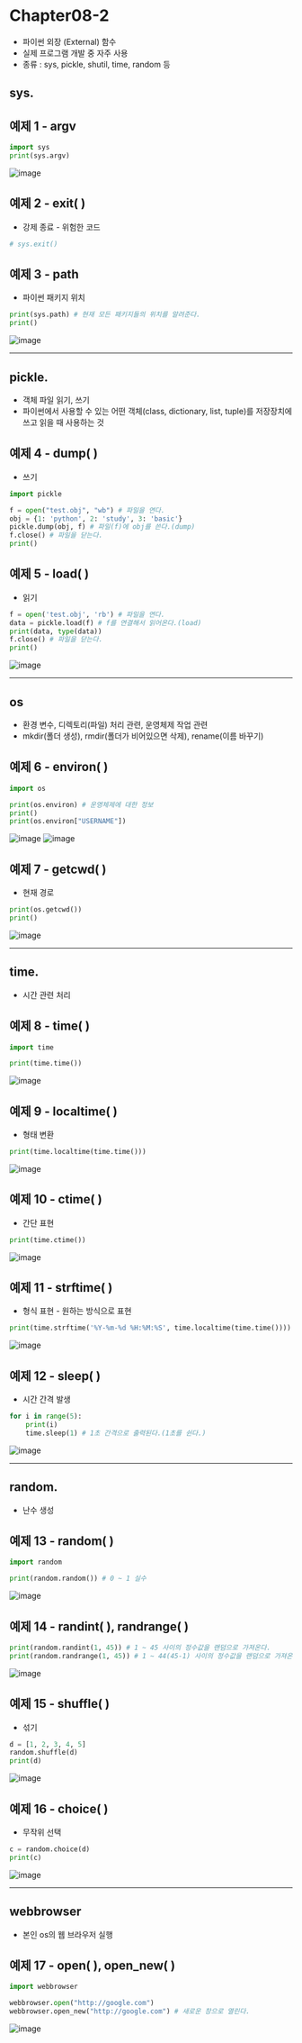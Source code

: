 # Chapter08-2
- 파이썬 외장 (External) 함수
- 실제 프로그램 개발 중 자주 사용
- 종류 : sys, pickle, shutil, time, random 등 


## sys.

## 예제 1 - argv

```python
import sys
print(sys.argv)
```

![image](https://user-images.githubusercontent.com/121333241/217247161-b7dda2f0-116a-4add-921c-a660592e9fa9.png)

## 예제 2 - exit( )
- 강제 종료 - 위험한 코드

```python
# sys.exit()
```

## 예제 3 - path
- 파이썬 패키지 위치

```python
print(sys.path) # 현재 모든 패키지들의 위치를 알려준다.
print()
```

![image](https://user-images.githubusercontent.com/121333241/217247276-88097028-7520-4404-9fe4-6d6e2d9da267.png)

---

## pickle.
- 객체 파일 읽기, 쓰기
- 파이썬에서 사용할 수 있는 어떤 객체(class, dictionary, list, tuple)를 저장장치에 쓰고 읽을 때 사용하는 것

## 예제 4 - dump( )
- 쓰기

```python
import pickle

f = open("test.obj", "wb") # 파일을 연다.
obj = {1: 'python', 2: 'study', 3: 'basic'}
pickle.dump(obj, f) # 파일(f)에 obj를 쓴다.(dump)
f.close() # 파일을 닫는다.
print()
```

## 예제 5 - load( )
- 읽기

```python
f = open('test.obj', 'rb') # 파일을 연다.
data = pickle.load(f) # f를 연결해서 읽어온다.(load)
print(data, type(data))
f.close() # 파일을 닫는다.
print()
```

![image](https://user-images.githubusercontent.com/121333241/217247545-328ee5d8-7388-49d8-90d7-11c28a34601c.png)

---

## os 
- 환경 변수, 디렉토리(파일) 처리 관련, 운영체제 작업 관련
- mkdir(폴더 생성), rmdir(폴더가 비어있으면 삭제), rename(이름 바꾸기)

## 예제 6 - environ( )

```python
import os

print(os.environ) # 운영체제에 대한 정보
print()
print(os.environ["USERNAME"])
```

![image](https://user-images.githubusercontent.com/121333241/217247667-9cfe6f9e-2471-4485-b2da-dab8f055aaa8.png)
![image](https://user-images.githubusercontent.com/121333241/217247740-732df932-0774-476e-97f3-80fc93c1a444.png)

## 예제 7 - getcwd( )
- 현재 경로

```python
print(os.getcwd())
print()
```

![image](https://user-images.githubusercontent.com/121333241/217247791-d044b663-4be8-4136-82f7-49f6e87aa8fb.png)

---

## time.
- 시간 관련 처리

## 예제 8 - time( )

```python
import time

print(time.time())
```

![image](https://user-images.githubusercontent.com/121333241/217247858-f4faf35e-b40f-4732-ba45-9a5bc9673717.png)

## 예제 9 - localtime( )
- 형태 변환

```python
print(time.localtime(time.time()))
```

![image](https://user-images.githubusercontent.com/121333241/217248010-d5d472f9-4b5f-464a-a3dc-4b12c2614320.png)

## 예제 10 - ctime( )
- 간단 표현

```python
print(time.ctime())
```

![image](https://user-images.githubusercontent.com/121333241/217248069-e3d7cf6f-6f1f-4a56-8c82-78f13f470a6c.png)

## 예제 11 - strftime( )
- 형식 표현 - 원하는 방식으로 표현

```python
print(time.strftime('%Y-%m-%d %H:%M:%S', time.localtime(time.time())))
```

![image](https://user-images.githubusercontent.com/121333241/217248121-3c3d146d-4e5e-4b0c-8bb4-b6dbf2b1563e.png)

## 예제 12 - sleep( )
- 시간 간격 발생

```python
for i in range(5):
    print(i)
    time.sleep(1) # 1초 간격으로 출력된다.(1초를 쉰다.)
```  

![image](https://user-images.githubusercontent.com/121333241/217248472-1bbdec55-fcda-4c08-842f-e15f8a554f14.png)

---

## random.
- 난수 생성

## 예제 13 - random( )

```python
import random

print(random.random()) # 0 ~ 1 실수
```

![image](https://user-images.githubusercontent.com/121333241/217248211-44996c5e-c64a-4f17-ac40-37ddf8da3f4d.png)

## 예제 14 - randint( ), randrange( )

```python
print(random.randint(1, 45)) # 1 ~ 45 사이의 정수값을 랜덤으로 가져온다.
print(random.randrange(1, 45)) # 1 ~ 44(45-1) 사이의 정수값을 랜덤으로 가져온다.
```

![image](https://user-images.githubusercontent.com/121333241/217248243-04ab6681-fbbe-4b2a-9202-b10ce3c2d2ed.png)

## 예제 15 - shuffle( )
- 섞기

```python
d = [1, 2, 3, 4, 5]
random.shuffle(d)
print(d)
```

![image](https://user-images.githubusercontent.com/121333241/217248274-695d5bfe-cb65-4c00-b6c2-a1a60803dc73.png)

## 예제 16 - choice( )
- 무작위 선택

```python
c = random.choice(d)
print(c)
```

![image](https://user-images.githubusercontent.com/121333241/217248344-3e32d9df-2c97-4dec-b1a2-1b631cb6c0a8.png)

---

## webbrowser
- 본인 os의 웹 브라우저 실행

## 예제 17 - open( ), open_new( )

```python
import webbrowser

webbrowser.open("http://google.com")
webbrowser.open_new("http://google.com") # 새로운 창으로 열린다.
```

![image](https://user-images.githubusercontent.com/121333241/217248937-80825303-f806-4693-ad78-454615b9b33c.png)
